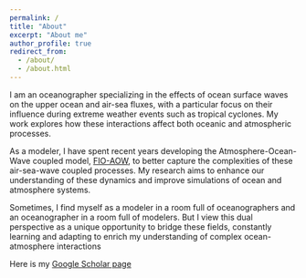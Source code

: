 ```yaml
---
permalink: /
title: "About"
excerpt: "About me"
author_profile: true
redirect_from: 
  - /about/
  - /about.html
---
```

I am an oceanographer specializing in the effects of ocean surface waves on the upper ocean and air-sea fluxes, with a particular focus on their 
influence during extreme weather events such as tropical cyclones. My work explores how these interactions affect both oceanic and atmospheric processes.

As a modeler, I have spent recent years developing the Atmosphere-Ocean-Wave coupled model, [FIO-AOW](https://github.com/Biao-Zhao/FIO-AOW), to better capture the complexities of these air-sea-wave 
coupled processes. My research aims to enhance our understanding of these dynamics and improve simulations of ocean and atmosphere systems. 

Sometimes, I find myself as a modeler in a room full of oceanographers and an oceanographer in a room full of modelers. But I view this dual perspective as a unique opportunity to bridge these fields, constantly learning and adapting to enrich my understanding of complex ocean-atmosphere interactions

Here is my [Google Scholar page](https://scholar.google.com/citations?user=YAZxa00AAAAJ&hl=en)



